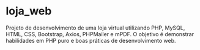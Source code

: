 # loja_web
Projeto de desenvolvimento de uma loja virtual utilizando PHP, MySQL, HTML, CSS, Bootstrap, Axios, PHPMailer e mPDF. O objetivo é demonstrar habilidades em PHP puro e boas práticas de desenvolvimento web.
